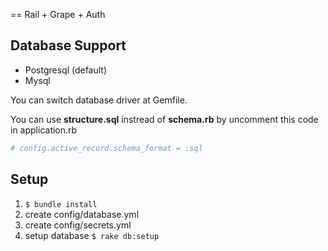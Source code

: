 == Rail + Grape + Auth

## Database Support
- Postgresql (default)
- Mysql

You can switch database driver at Gemfile.

You can use __structure.sql__ instread of __schema.rb__ by uncomment this code in application.rb
```ruby
# config.active_record.schema_format = :sql
```

## Setup
1. `$ bundle install`
2. create config/database.yml
3. create config/secrets.yml
4. setup database `$ rake db:setup`
